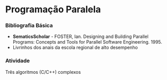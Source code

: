 # Programação Paralela

### Bibliografia Básica
* **SematicsScholar** - FOSTER, Ian. Designing and Building Parallel Programs: Concepts and Tools for Parallel Software Engineering. 1995.
* Livrinhos dos anais da escola regional de alto desempenho

### Atividade
Três algoritmos (C/C++) complexos